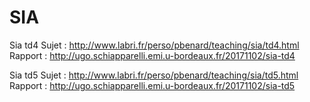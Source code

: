 # SIA

Sia td4   Sujet : http://www.labri.fr/perso/pbenard/teaching/sia/td4.html
          Rapport : http://ugo.schiapparelli.emi.u-bordeaux.fr/20171102/sia-td4
          
Sia td5   Sujet : http://www.labri.fr/perso/pbenard/teaching/sia/td5.html
          Rapport : http://ugo.schiapparelli.emi.u-bordeaux.fr/20171102/sia-td5
 
 
